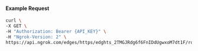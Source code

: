 <!-- Code generated for API Clients. DO NOT EDIT. -->

#### Example Request

```bash
curl \
-X GET \
-H "Authorization: Bearer {API_KEY}" \
-H "Ngrok-Version: 2" \
https://api.ngrok.com/edges/https/edghts_2TMGJRdg6f6FnIDdUgwxoM7dt1F/routes/edghtsrt_2TMGJOkfcbkM5jTxPU7BEIZgUDI/oidc
```
